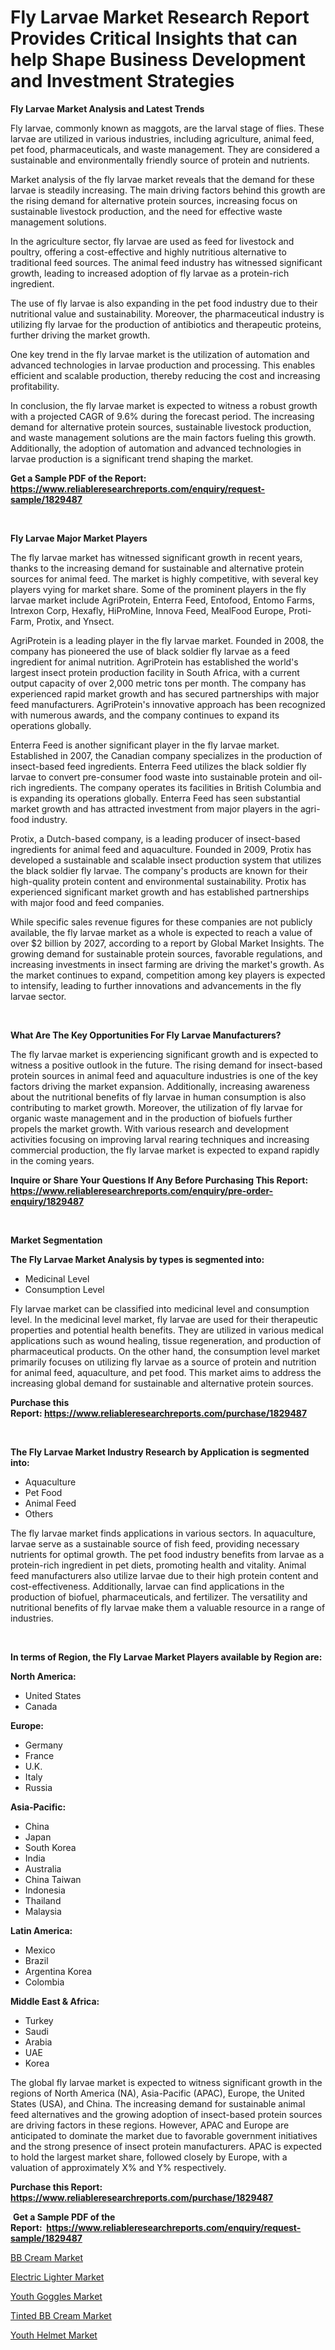 <p><h1>Fly Larvae Market Research Report Provides Critical Insights that can help Shape Business Development and Investment Strategies</h1></p><p><strong>Fly Larvae Market Analysis and Latest Trends</strong></p>
<p><p>Fly larvae, commonly known as maggots, are the larval stage of flies. These larvae are utilized in various industries, including agriculture, animal feed, pet food, pharmaceuticals, and waste management. They are considered a sustainable and environmentally friendly source of protein and nutrients.</p><p>Market analysis of the fly larvae market reveals that the demand for these larvae is steadily increasing. The main driving factors behind this growth are the rising demand for alternative protein sources, increasing focus on sustainable livestock production, and the need for effective waste management solutions.</p><p>In the agriculture sector, fly larvae are used as feed for livestock and poultry, offering a cost-effective and highly nutritious alternative to traditional feed sources. The animal feed industry has witnessed significant growth, leading to increased adoption of fly larvae as a protein-rich ingredient.</p><p>The use of fly larvae is also expanding in the pet food industry due to their nutritional value and sustainability. Moreover, the pharmaceutical industry is utilizing fly larvae for the production of antibiotics and therapeutic proteins, further driving the market growth.</p><p>One key trend in the fly larvae market is the utilization of automation and advanced technologies in larvae production and processing. This enables efficient and scalable production, thereby reducing the cost and increasing profitability.</p><p>In conclusion, the fly larvae market is expected to witness a robust growth with a projected CAGR of 9.6% during the forecast period. The increasing demand for alternative protein sources, sustainable livestock production, and waste management solutions are the main factors fueling this growth. Additionally, the adoption of automation and advanced technologies in larvae production is a significant trend shaping the market.</p></p>
<p><strong>Get a Sample PDF of the Report:&nbsp; <a href="https://www.reliableresearchreports.com/enquiry/request-sample/1829487">https://www.reliableresearchreports.com/enquiry/request-sample/1829487</a></strong></p>
<p>&nbsp;</p>
<p><strong>Fly Larvae Major Market Players</strong></p>
<p><p>The fly larvae market has witnessed significant growth in recent years, thanks to the increasing demand for sustainable and alternative protein sources for animal feed. The market is highly competitive, with several key players vying for market share. Some of the prominent players in the fly larvae market include AgriProtein, Enterra Feed, Entofood, Entomo Farms, Intrexon Corp, Hexafly, HiProMine, Innova Feed, MealFood Europe, Proti-Farm, Protix, and Ynsect.</p><p>AgriProtein is a leading player in the fly larvae market. Founded in 2008, the company has pioneered the use of black soldier fly larvae as a feed ingredient for animal nutrition. AgriProtein has established the world's largest insect protein production facility in South Africa, with a current output capacity of over 2,000 metric tons per month. The company has experienced rapid market growth and has secured partnerships with major feed manufacturers. AgriProtein's innovative approach has been recognized with numerous awards, and the company continues to expand its operations globally.</p><p>Enterra Feed is another significant player in the fly larvae market. Established in 2007, the Canadian company specializes in the production of insect-based feed ingredients. Enterra Feed utilizes the black soldier fly larvae to convert pre-consumer food waste into sustainable protein and oil-rich ingredients. The company operates its facilities in British Columbia and is expanding its operations globally. Enterra Feed has seen substantial market growth and has attracted investment from major players in the agri-food industry.</p><p>Protix, a Dutch-based company, is a leading producer of insect-based ingredients for animal feed and aquaculture. Founded in 2009, Protix has developed a sustainable and scalable insect production system that utilizes the black soldier fly larvae. The company's products are known for their high-quality protein content and environmental sustainability. Protix has experienced significant market growth and has established partnerships with major food and feed companies.</p><p>While specific sales revenue figures for these companies are not publicly available, the fly larvae market as a whole is expected to reach a value of over $2 billion by 2027, according to a report by Global Market Insights. The growing demand for sustainable protein sources, favorable regulations, and increasing investments in insect farming are driving the market's growth. As the market continues to expand, competition among key players is expected to intensify, leading to further innovations and advancements in the fly larvae sector.</p></p>
<p>&nbsp;</p>
<p><strong>What Are The Key Opportunities For Fly Larvae Manufacturers?</strong></p>
<p><p>The fly larvae market is experiencing significant growth and is expected to witness a positive outlook in the future. The rising demand for insect-based protein sources in animal feed and aquaculture industries is one of the key factors driving the market expansion. Additionally, increasing awareness about the nutritional benefits of fly larvae in human consumption is also contributing to market growth. Moreover, the utilization of fly larvae for organic waste management and in the production of biofuels further propels the market growth. With various research and development activities focusing on improving larval rearing techniques and increasing commercial production, the fly larvae market is expected to expand rapidly in the coming years.</p></p>
<p><strong>Inquire or Share Your Questions If Any Before Purchasing This Report: <a href="https://www.reliableresearchreports.com/enquiry/pre-order-enquiry/1829487">https://www.reliableresearchreports.com/enquiry/pre-order-enquiry/1829487</a></strong></p>
<p>&nbsp;</p>
<p><strong>Market Segmentation</strong></p>
<p><strong>The Fly Larvae Market Analysis by types is segmented into:</strong></p>
<p><ul><li>Medicinal Level</li><li>Consumption Level</li></ul></p>
<p><p>Fly larvae market can be classified into medicinal level and consumption level. In the medicinal level market, fly larvae are used for their therapeutic properties and potential health benefits. They are utilized in various medical applications such as wound healing, tissue regeneration, and production of pharmaceutical products. On the other hand, the consumption level market primarily focuses on utilizing fly larvae as a source of protein and nutrition for animal feed, aquaculture, and pet food. This market aims to address the increasing global demand for sustainable and alternative protein sources.</p></p>
<p><strong>Purchase this Report:&nbsp;<a href="https://www.reliableresearchreports.com/purchase/1829487">https://www.reliableresearchreports.com/purchase/1829487</a></strong></p>
<p>&nbsp;</p>
<p><strong>The Fly Larvae Market Industry Research by Application is segmented into:</strong></p>
<p><ul><li>Aquaculture</li><li>Pet Food</li><li>Animal Feed</li><li>Others</li></ul></p>
<p><p>The fly larvae market finds applications in various sectors. In aquaculture, larvae serve as a sustainable source of fish feed, providing necessary nutrients for optimal growth. The pet food industry benefits from larvae as a protein-rich ingredient in pet diets, promoting health and vitality. Animal feed manufacturers also utilize larvae due to their high protein content and cost-effectiveness. Additionally, larvae can find applications in the production of biofuel, pharmaceuticals, and fertilizer. The versatility and nutritional benefits of fly larvae make them a valuable resource in a range of industries.</p></p>
<p>&nbsp;</p>
<p><strong>In terms of Region, the Fly Larvae Market Players available by Region are:</strong></p>
<p>
    <p> <strong> North America: </strong>
        <ul>
            <li>United States</li>
            <li>Canada</li>
        </ul>
        </p> 
    <p> <strong> Europe: </strong>
        <ul>
            <li>Germany</li>
            <li>France</li>
            <li>U.K.</li>
            <li>Italy</li>
            <li>Russia</li>
        </ul>
        </p> 
    <p> <strong> Asia-Pacific: </strong>
        <ul>
            <li>China</li>
            <li>Japan</li>
            <li>South Korea</li>
            <li>India</li>
            <li>Australia</li>
            <li>China Taiwan</li>
            <li>Indonesia</li>
            <li>Thailand</li>
            <li>Malaysia</li>
        </ul>
        </p> 
    <p> <strong> Latin America: </strong>
        <ul>
            <li>Mexico</li>
            <li>Brazil</li>
            <li>Argentina Korea</li>
            <li>Colombia</li>
        </ul>
        </p> 
    <p> <strong> Middle East & Africa: </strong>
        <ul>
            <li>Turkey</li>
            <li>Saudi</li>
            <li>Arabia</li>
            <li>UAE</li>
            <li>Korea</li>
        </ul>
    </p>
    </p>
<p><p>The global fly larvae market is expected to witness significant growth in the regions of North America (NA), Asia-Pacific (APAC), Europe, the United States (USA), and China. The increasing demand for sustainable animal feed alternatives and the growing adoption of insect-based protein sources are driving factors in these regions. However, APAC and Europe are anticipated to dominate the market due to favorable government initiatives and the strong presence of insect protein manufacturers. APAC is expected to hold the largest market share, followed closely by Europe, with a valuation of approximately X% and Y% respectively.</p></p>
<p><strong>Purchase this Report: <a href="https://www.reliableresearchreports.com/purchase/1829487">https://www.reliableresearchreports.com/purchase/1829487</a></strong></p>
<p>&nbsp;<strong>Get a Sample PDF of the Report:&nbsp;&nbsp;<a href="https://www.reliableresearchreports.com/enquiry/request-sample/1829487">https://www.reliableresearchreports.com/enquiry/request-sample/1829487</a></strong></p>
<p><strong></strong></p>
<p><p><a href="https://medium.com/@dannyharber1978/bb-cream-market-size-reveals-the-best-marketing-channels-in-global-industry-cc20c747ab5d">BB Cream Market</a></p><p><a href="https://medium.com/@orlohagenes/electric-lighter-nbsp-market-focuses-on-market-share-size-and-projected-forecast-till-2030-c42311b57212">Electric Lighter Market</a></p><p><a href="https://medium.com/@candiceveum/youth-goggles-market-size-market-outlook-and-market-forecast-2023-to-2030-34c2414c9bd4">Youth Goggles Market</a></p><p><a href="https://medium.com/@ewellklocko/tinted-bb-cream-market-size-cagr-trends-2024-2030-30e3e735bacb">Tinted BB Cream Market</a></p><p><a href="https://medium.com/@ebbakautzer/youth-helmet-market-furnishes-information-on-market-share-market-trends-and-market-growth-a1cd1bf8ef40">Youth Helmet Market</a></p></p>